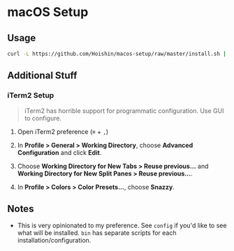 # macOS Setup

## Usage

```sh
curl -L https://github.com/Hoishin/macos-setup/raw/master/install.sh | bash
```

## Additional Stuff

### iTerm2 Setup

> iTerm2 has horrible support for programmatic configuration. Use GUI to configure.

1. Open iTerm2 preference (`⌘` + `,`)

2. In **Profile > General > Working Directory**, choose **Advanced Configuration** and click **Edit**.

3. Choose **Working Directory for New Tabs > Reuse previous...** and **Working Directory for New Split Panes > Reuse previous...**.

4. In **Profile > Colors > Color Presets...**, choose **Snazzy**.

## Notes

- This is very opinionated to my preference. See `config` if you'd like to see what will be installed. `bin` has separate scripts for each installation/configuration.
